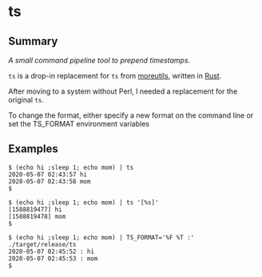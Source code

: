 # ts

## Summary

*A small command pipeline tool to prepend timestamps.*

`ts` is a drop-in replacement for `ts` from [moreutils](http://joeyh.name/code/moreutils/), written in [Rust](https://www.rust-lang.org/).

After moving to a system without Perl, I needed a replacement for the original `ts`.

To change the format, either specify a new format on the command line or set the TS_FORMAT environment variables

## Examples

```
$ (echo hi ;sleep 1; echo mom) | ts
2020-05-07 02:43:57 hi
2020-05-07 02:43:58 mom
$
```

```
$ (echo hi ;sleep 1; echo mom) | ts '[%s]'
[1588819477] hi
[1588819478] mom
$
```

```
$ (echo hi ;sleep 1; echo mom) | TS_FORMAT='%F %T :' ./target/release/ts
2020-05-07 02:45:52 : hi
2020-05-07 02:45:53 : mom
$
```